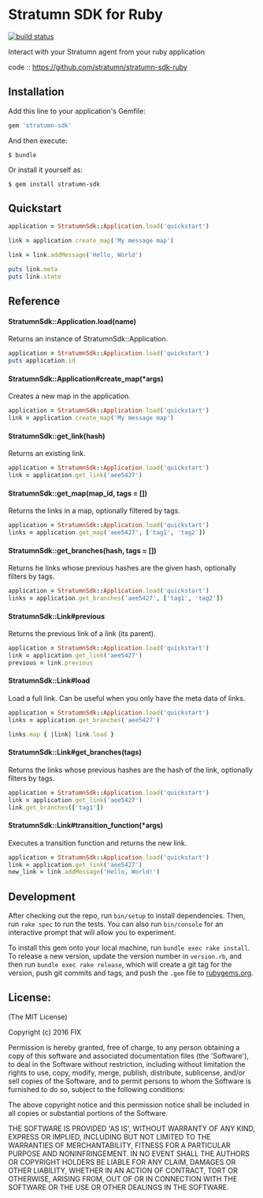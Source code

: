 # Stratumn SDK for Ruby

[![build status](https://travis-ci.org/stratumn/stratumn-sdk-ruby.svg?branch=master)](https://travis-ci.org/stratumn/stratumn-sdk-ruby.svg?branch=master)

Interact with your Stratumn agent from your ruby application

code  :: https://github.com/stratumn/stratumn-sdk-ruby

## Installation

Add this line to your application's Gemfile:

```ruby
gem 'stratumn-sdk'
```

And then execute:

    $ bundle

Or install it yourself as:

    $ gem install stratumn-sdk

## Quickstart

```ruby
application = StratumnSdk::Application.load('quickstart')

link = application.create_map('My message map')

link = link.addMessage('Hello, World')

puts link.meta
puts link.state
```
 
## Reference
 
#### StratumnSdk::Application.load(name)
 
Returns an instance of StratumnSdk::Application.
 
```ruby
application = StratumnSdk::Application.load('quickstart')
puts application.id
```

#### StratumnSdk::Application#create_map(*args)

Creates a new map in the application.

```ruby
application = StratumnSdk::Application.load('quickstart')
link = application.create_map('My message map')
```

#### StratumnSdk::get_link(hash)

Returns an existing link.

```ruby
application = StratumnSdk::Application.load('quickstart')
link = application.get_link('aee5427')
```

#### StratumnSdk::get_map(map_id, tags = [])

Returns the links in a map, optionally filtered by tags.

```ruby
application = StratumnSdk::Application.load('quickstart')
links = application.get_map('aee5427', ['tag1', 'tag2'])
```

#### StratumnSdk::get_branches(hash, tags = [])

Returns he links whose previous hashes are the given hash, optionally filters by tags.

```ruby
application = StratumnSdk::Application.load('quickstart')
links = application.get_branches('aee5427', ['tag1', 'tag2'])
```

#### StratumnSdk::Link#previous

Returns the previous link of a link (its parent).

```ruby
application = StratumnSdk::Application.load('quickstart')
link = application.get_link('aee5427')
previous = link.previous
```

#### StratumnSdk::Link#load

Load a full link. Can be useful when you only have the meta data of links.

```ruby
application = StratumnSdk::Application.load('quickstart')
links = application.get_branches('aee5427')

links.map { |link| link.load }
```

#### StratumnSdk::Link#get_branches(tags)

Returns the links whose previous hashes are the hash of the link, optionally filters by tags.

```ruby
application = StratumnSdk::Application.load('quickstart')
link = application.get_link('aee5427')
link.get_branches(['tag1'])
```

#### StratumnSdk::Link#transition_function(*args)

Executes a transition function and returns the new link.

```ruby
application = StratumnSdk::Application.load('quickstart')
link = application.get_link('aee5427')
new_link = link.addMessage('Hello, World!')
```

## Development

After checking out the repo, run `bin/setup` to install dependencies. Then, run `rake spec` to run the tests. You can also run `bin/console` for an interactive prompt that will allow you to experiment.

To install this gem onto your local machine, run `bundle exec rake install`. To release a new version, update the version number in `version.rb`, and then run `bundle exec rake release`, which will create a git tag for the version, push git commits and tags, and push the `.gem` file to [rubygems.org](https://rubygems.org).

## License:

(The MIT License)

Copyright (c) 2016 FIX

Permission is hereby granted, free of charge, to any person obtaining
a copy of this software and associated documentation files (the
'Software'), to deal in the Software without restriction, including
without limitation the rights to use, copy, modify, merge, publish,
distribute, sublicense, and/or sell copies of the Software, and to
permit persons to whom the Software is furnished to do so, subject to
the following conditions:

The above copyright notice and this permission notice shall be
included in all copies or substantial portions of the Software.

THE SOFTWARE IS PROVIDED 'AS IS', WITHOUT WARRANTY OF ANY KIND,
EXPRESS OR IMPLIED, INCLUDING BUT NOT LIMITED TO THE WARRANTIES OF
MERCHANTABILITY, FITNESS FOR A PARTICULAR PURPOSE AND NONINFRINGEMENT.
IN NO EVENT SHALL THE AUTHORS OR COPYRIGHT HOLDERS BE LIABLE FOR ANY
CLAIM, DAMAGES OR OTHER LIABILITY, WHETHER IN AN ACTION OF CONTRACT,
TORT OR OTHERWISE, ARISING FROM, OUT OF OR IN CONNECTION WITH THE
SOFTWARE OR THE USE OR OTHER DEALINGS IN THE SOFTWARE.
